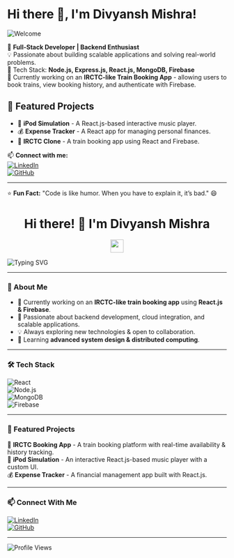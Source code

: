 <!--
**dkm3689/dkm3689** is a ✨ _special_ ✨ repository because its `README.md` (this file) appears on your GitHub profile.

Here are some ideas to get you started:

- 🔭 I’m currently working on ...
- 🌱 I’m currently learning ...
- 👯 I’m looking to collaborate on ...
- 🤔 I’m looking for help with ...
- 💬 Ask me about ...
- 📫 How to reach me: ...
- 😄 Pronouns: ...
- ⚡ Fun fact: ...
-->


# Hi there 👋, I'm Divyansh Mishra!

![Welcome](https://readme-typing-svg.herokuapp.com?font=Fira+Code&weight=500&pause=1000&color=F75C7E&width=435&lines=Welcome+to+my+GitHub!;Full-Stack+Developer+%7C+Backend+Enthusiast;Building+Scalable+Web+Apps+🚀)

🚀 **Full-Stack Developer | Backend Enthusiast**  
💡 Passionate about building scalable applications and solving real-world problems.  
🔧 Tech Stack: **Node.js, Express.js, React.js, MongoDB, Firebase**  
📌 Currently working on an **IRCTC-like Train Booking App** - allowing users to book trains, view booking history, and authenticate with Firebase.  

## 🌟 Featured Projects
- 🎵 **iPod Simulation** - A React.js-based interactive music player.
- 💰 **Expense Tracker** - A React app for managing personal finances.
- 🚆 **IRCTC Clone** - A train booking app using React and Firebase.

📫 **Connect with me:**  
[![LinkedIn](https://img.shields.io/badge/LinkedIn-Profile-blue)](your-linkedin-url)  
[![GitHub](https://img.shields.io/badge/GitHub-Profile-black)](your-github-url)  

---
⭐ **Fun Fact:** "Code is like humor. When you have to explain it, it’s bad." 😄


<h1 align="center">Hi there! 👋 I'm Divyansh Mishra</h1>
<p align="center">
  <img src="https://media.giphy.com/media/hvRJCLFzcasrR4ia7z/giphy.gif" width="30px">
</p>

![Typing SVG](https://readme-typing-svg.herokuapp.com?font=Fira+Code&weight=600&pause=1000&color=F7931E&center=true&vCenter=true&width=435&lines=Full-Stack+Developer;Backend+Enthusiast;React.js+%7C+Node.js+%7C+MongoDB+%7C+Firebase;Building+Scalable+Apps+%F0%9F%9A%80)

---

### 🚀 About Me
- 🔭 Currently working on an **IRCTC-like train booking app** using **React.js & Firebase**.  
- 🎯 Passionate about backend development, cloud integration, and scalable applications.  
- 💡 Always exploring new technologies & open to collaboration.  
- 📖 Learning **advanced system design & distributed computing**.  

---

### 🛠️ Tech Stack  
![React](https://img.shields.io/badge/React-20232A?style=for-the-badge&logo=react&logoColor=61DAFB)  
![Node.js](https://img.shields.io/badge/Node.js-43853D?style=for-the-badge&logo=node.js&logoColor=white)  
![MongoDB](https://img.shields.io/badge/MongoDB-4EA94B?style=for-the-badge&logo=mongodb&logoColor=white)  
![Firebase](https://img.shields.io/badge/Firebase-ffca28?style=for-the-badge&logo=firebase&logoColor=black)  

---

### 🌟 Featured Projects  
🚆 **IRCTC Booking App** - A train booking platform with real-time availability & history tracking.  
🎵 **iPod Simulation** - An interactive React.js-based music player with a custom UI.  
💰 **Expense Tracker** - A financial management app built with React.js.  

---

### 📫 Connect With Me  
[![LinkedIn](https://img.shields.io/badge/LinkedIn-Profile-blue?style=for-the-badge&logo=linkedin)](your-linkedin-url)  
[![GitHub](https://img.shields.io/badge/GitHub-Profile-black?style=for-the-badge&logo=github)](your-github-url)  

---

![Profile Views](https://komarev.com/ghpvc/?username=your-username&color=blue)  


